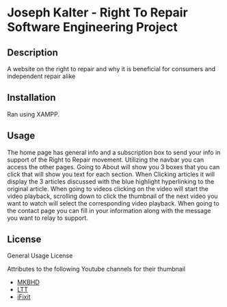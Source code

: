 # Joseph Kalter - Right To Repair Software Engineering Project

## Description

A website on the right to repair and why it is beneficial for consumers and independent repair alike
## Installation

Ran using XAMPP.

## Usage
The home page has general info and a subscription box to send your info in support of the Right to Repair movement. Utilizing the navbar you can access the other pages. Going to About will show you 3 boxes that you can click that will show you text for each section. When Clicking articles it will display the 3 articles discussed with the blue highlight hyperlinking to the original article. When going to videos clicking on the video will start the video playback, scrolling down to click the thumbnail of the next video you want to watch will select the corresponding video playback. When going to the contact page you can fill in your information along with the message you want to relay to support.



## License

General Usage License

Attributes to the following Youtube channels for their thumbnail

* [MKBHD](https://www.youtube.com/user/marquesbrownlee)
* [LTT](https://www.youtube.com/@LinusTechTips)
* [iFixit](https://www.youtube.com/channel/UCHbx9IUW7eCeJsC4sBCTNBA)